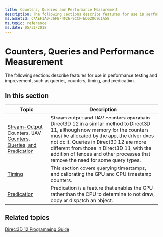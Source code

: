 ```yaml
---
title: Counters, Queries and Performance Measurement
description: The following sections describe features for use in performance testing and improvement, such as queries, counters, timing, and predication.
ms.assetid: C7AEF1A0-36FB-4026-9CCF-ED0206961A58
ms.topic: reference
ms.date: 05/31/2018
---
```


# Counters, Queries and Performance Measurement

The following sections describe features for use in performance testing and improvement, such as queries, counters, timing, and predication.

## In this section



| Topic                                                                                                 | Description                                                                                                                                                                                                                                                                                                                                                        |
|-------------------------------------------------------------------------------------------------------|--------------------------------------------------------------------------------------------------------------------------------------------------------------------------------------------------------------------------------------------------------------------------------------------------------------------------------------------------------------------|
| [Stream-Output Counters, UAV Counters, Queries, and Predication](counters-and-queries.md)<br/> | Stream output and UAV counters operate in Direct3D 12 in a similar method to Direct3D 11, although now memory for the counters must be allocated by the app, the driver does not do it. Queries in Direct3D 12 are more different from those in Direct3D 11, with the addition of fences and other processes that remove the need for some query types.<br/> |
| [Timing](timing.md)<br/>                                                                       | This section covers querying timestamps, and calibrating the GPU and CPU timestamp counters.<br/>                                                                                                                                                                                                                                                            |
| [Predication](predication.md)<br/>                                                             | Predication is a feature that enables the GPU rather than the CPU to determine to not draw, copy or dispatch an object.<br/>                                                                                                                                                                                                                                 |



 

## Related topics

<dl> <dt>

[Direct3D 12 Programming Guide](directx-12-programming-guide.md)
</dt> </dl>

 

 





